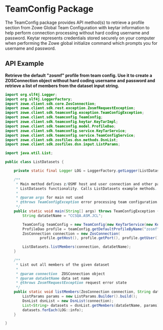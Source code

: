 # TeamConfig Package

The TeamConfig package provides API method(s) to retrieve a profile section from Zowe Global Team Configuration with
keytar information to help perform connection processing without hard coding username and password. Keytar represents
credentials stored securely on your computer when performing the Zowe global initialize command which prompts you for
username and password.

## API Example

**Retrieve the default "zosmf" profile from team config. Use it to create a ZOSConnection object without hard coding
username and password and retrieve a list of members from the dataset input string.**

````java
import org.slf4j.Logger;
import org.slf4j.LoggerFactory;
import zowe.client.sdk.core.ZosConnection;
import zowe.client.sdk.rest.exception.ZosmfRequestException;
import zowe.client.sdk.teamconfig.exception.TeamConfigException;
import zowe.client.sdk.teamconfig.TeamConfig;
import zowe.client.sdk.teamconfig.keytar.KeyTarImpl;
import zowe.client.sdk.teamconfig.model.ProfileDao;
import zowe.client.sdk.teamconfig.service.KeyTarService;
import zowe.client.sdk.teamconfig.service.TeamConfigService;
import zowe.client.sdk.zosfiles.dsn.methods.DsnList;
import zowe.client.sdk.zosfiles.dsn.input.ListParams;

import java.util.List;

public class ListDatasets {

    private static final Logger LOG = LoggerFactory.getLogger(ListDatasets.class);

    /**
     * Main method defines z/OSMF host and user connection and other parameters needed to showcase
     * ListDatasets functionality. Calls ListDatasets example methods.
     *
     * @param args for main not used
     * @throws TeamConfigException error processing team configuration
     */
    public static void main(String[] args) throws TeamConfigException {
        String dataSetName = "CCSQA.ASM.JCL";

        TeamConfig teamConfig = new TeamConfig(new KeyTarService(new KeyTarImpl()), new TeamConfigService());
        ProfileDao profile = teamConfig.getDefaultProfileByName("zosmf");
        ZosConnection connection = new ZosConnection(
                profile.getHost(), profile.getPort(), profile.getUser(), profile.getPassword());

        ListDatasets.listMembers(connection, dataSetName);
    }

    /**
     * List out all members of the given dataset
     *
     * @param connection  ZOSConnection object
     * @param dataSetName data set name
     * @throws ZosmfRequestException request error state
     */
    public static void listMembers(ZosConnection connection, String dataSetName) throws ZosmfRequestException {
        ListParams params = new ListParams.Builder().build();
        DsnList dsnList = new DsnList(connection);
        List<String> datasets = dsnList.getMembers(dataSetName, params);
        datasets.forEach(LOG::info);
    }

}
`````  

